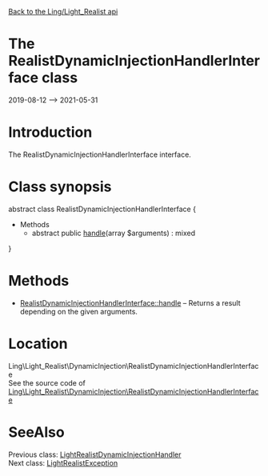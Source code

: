 [Back to the Ling/Light_Realist api](https://github.com/lingtalfi/Light_Realist/blob/master/doc/api/Ling/Light_Realist.md)



The RealistDynamicInjectionHandlerInterface class
================
2019-08-12 --> 2021-05-31






Introduction
============

The RealistDynamicInjectionHandlerInterface interface.



Class synopsis
==============


abstract class <span class="pl-k">RealistDynamicInjectionHandlerInterface</span>  {

- Methods
    - abstract public [handle](https://github.com/lingtalfi/Light_Realist/blob/master/doc/api/Ling/Light_Realist/DynamicInjection/RealistDynamicInjectionHandlerInterface/handle.md)(array $arguments) : mixed

}






Methods
==============

- [RealistDynamicInjectionHandlerInterface::handle](https://github.com/lingtalfi/Light_Realist/blob/master/doc/api/Ling/Light_Realist/DynamicInjection/RealistDynamicInjectionHandlerInterface/handle.md) &ndash; Returns a result depending on the given arguments.





Location
=============
Ling\Light_Realist\DynamicInjection\RealistDynamicInjectionHandlerInterface<br>
See the source code of [Ling\Light_Realist\DynamicInjection\RealistDynamicInjectionHandlerInterface](https://github.com/lingtalfi/Light_Realist/blob/master/DynamicInjection/RealistDynamicInjectionHandlerInterface.php)



SeeAlso
==============
Previous class: [LightRealistDynamicInjectionHandler](https://github.com/lingtalfi/Light_Realist/blob/master/doc/api/Ling/Light_Realist/DynamicInjection/LightRealistDynamicInjectionHandler.md)<br>Next class: [LightRealistException](https://github.com/lingtalfi/Light_Realist/blob/master/doc/api/Ling/Light_Realist/Exception/LightRealistException.md)<br>
